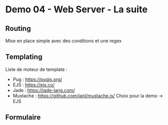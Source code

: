 # Demo 04 - Web Server - La suite

## Routing
Mise en place simple avec des conditions et une regex

## Templating
Liste de moteur de template : 
 - Pug      : https://pugjs.org/
 - EJS      : https://ejs.co/
 - Jade     : https://jade-lang.com/
 - Mustache : https://github.com/janl/mustache.js/
Choix pour la demo → EJS

## Formulaire